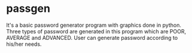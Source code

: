 # passgen
It's a basic password generator program with graphics done in python. Three types of password are generated in this program which are POOR, AVERAGE and ADVANCED. User can generate password according to his/her needs.
